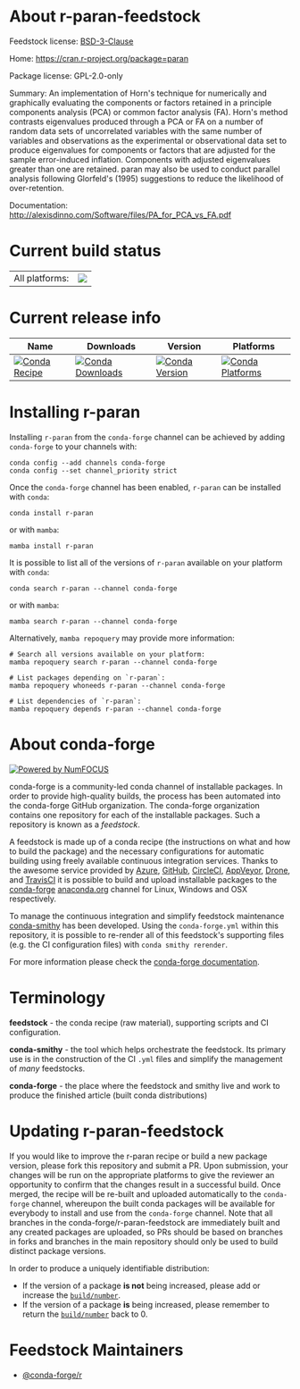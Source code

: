 About r-paran-feedstock
=======================

Feedstock license: [BSD-3-Clause](https://github.com/conda-forge/r-paran-feedstock/blob/main/LICENSE.txt)

Home: https://cran.r-project.org/package=paran

Package license: GPL-2.0-only

Summary: An implementation of Horn's technique for numerically and graphically evaluating the components or factors retained in a principle components analysis (PCA) or common factor analysis (FA). Horn's method contrasts eigenvalues produced through a PCA or FA on a number of random data sets of uncorrelated variables with the same number of variables and observations as the experimental or observational data set to produce eigenvalues for components or factors that are adjusted for the sample error-induced inflation. Components with adjusted eigenvalues greater than one are retained. paran may also be used to conduct parallel analysis following Glorfeld's (1995) suggestions to reduce the likelihood of over-retention.

Documentation: http://alexisdinno.com/Software/files/PA_for_PCA_vs_FA.pdf

Current build status
====================


<table><tr><td>All platforms:</td>
    <td>
      <a href="https://dev.azure.com/conda-forge/feedstock-builds/_build/latest?definitionId=20846&branchName=main">
        <img src="https://dev.azure.com/conda-forge/feedstock-builds/_apis/build/status/r-paran-feedstock?branchName=main">
      </a>
    </td>
  </tr>
</table>

Current release info
====================

| Name | Downloads | Version | Platforms |
| --- | --- | --- | --- |
| [![Conda Recipe](https://img.shields.io/badge/recipe-r--paran-green.svg)](https://anaconda.org/conda-forge/r-paran) | [![Conda Downloads](https://img.shields.io/conda/dn/conda-forge/r-paran.svg)](https://anaconda.org/conda-forge/r-paran) | [![Conda Version](https://img.shields.io/conda/vn/conda-forge/r-paran.svg)](https://anaconda.org/conda-forge/r-paran) | [![Conda Platforms](https://img.shields.io/conda/pn/conda-forge/r-paran.svg)](https://anaconda.org/conda-forge/r-paran) |

Installing r-paran
==================

Installing `r-paran` from the `conda-forge` channel can be achieved by adding `conda-forge` to your channels with:

```
conda config --add channels conda-forge
conda config --set channel_priority strict
```

Once the `conda-forge` channel has been enabled, `r-paran` can be installed with `conda`:

```
conda install r-paran
```

or with `mamba`:

```
mamba install r-paran
```

It is possible to list all of the versions of `r-paran` available on your platform with `conda`:

```
conda search r-paran --channel conda-forge
```

or with `mamba`:

```
mamba search r-paran --channel conda-forge
```

Alternatively, `mamba repoquery` may provide more information:

```
# Search all versions available on your platform:
mamba repoquery search r-paran --channel conda-forge

# List packages depending on `r-paran`:
mamba repoquery whoneeds r-paran --channel conda-forge

# List dependencies of `r-paran`:
mamba repoquery depends r-paran --channel conda-forge
```


About conda-forge
=================

[![Powered by
NumFOCUS](https://img.shields.io/badge/powered%20by-NumFOCUS-orange.svg?style=flat&colorA=E1523D&colorB=007D8A)](https://numfocus.org)

conda-forge is a community-led conda channel of installable packages.
In order to provide high-quality builds, the process has been automated into the
conda-forge GitHub organization. The conda-forge organization contains one repository
for each of the installable packages. Such a repository is known as a *feedstock*.

A feedstock is made up of a conda recipe (the instructions on what and how to build
the package) and the necessary configurations for automatic building using freely
available continuous integration services. Thanks to the awesome service provided by
[Azure](https://azure.microsoft.com/en-us/services/devops/), [GitHub](https://github.com/),
[CircleCI](https://circleci.com/), [AppVeyor](https://www.appveyor.com/),
[Drone](https://cloud.drone.io/welcome), and [TravisCI](https://travis-ci.com/)
it is possible to build and upload installable packages to the
[conda-forge](https://anaconda.org/conda-forge) [anaconda.org](https://anaconda.org/)
channel for Linux, Windows and OSX respectively.

To manage the continuous integration and simplify feedstock maintenance
[conda-smithy](https://github.com/conda-forge/conda-smithy) has been developed.
Using the ``conda-forge.yml`` within this repository, it is possible to re-render all of
this feedstock's supporting files (e.g. the CI configuration files) with ``conda smithy rerender``.

For more information please check the [conda-forge documentation](https://conda-forge.org/docs/).

Terminology
===========

**feedstock** - the conda recipe (raw material), supporting scripts and CI configuration.

**conda-smithy** - the tool which helps orchestrate the feedstock.
                   Its primary use is in the construction of the CI ``.yml`` files
                   and simplify the management of *many* feedstocks.

**conda-forge** - the place where the feedstock and smithy live and work to
                  produce the finished article (built conda distributions)


Updating r-paran-feedstock
==========================

If you would like to improve the r-paran recipe or build a new
package version, please fork this repository and submit a PR. Upon submission,
your changes will be run on the appropriate platforms to give the reviewer an
opportunity to confirm that the changes result in a successful build. Once
merged, the recipe will be re-built and uploaded automatically to the
`conda-forge` channel, whereupon the built conda packages will be available for
everybody to install and use from the `conda-forge` channel.
Note that all branches in the conda-forge/r-paran-feedstock are
immediately built and any created packages are uploaded, so PRs should be based
on branches in forks and branches in the main repository should only be used to
build distinct package versions.

In order to produce a uniquely identifiable distribution:
 * If the version of a package **is not** being increased, please add or increase
   the [``build/number``](https://docs.conda.io/projects/conda-build/en/latest/resources/define-metadata.html#build-number-and-string).
 * If the version of a package **is** being increased, please remember to return
   the [``build/number``](https://docs.conda.io/projects/conda-build/en/latest/resources/define-metadata.html#build-number-and-string)
   back to 0.

Feedstock Maintainers
=====================

* [@conda-forge/r](https://github.com/conda-forge/r/)

